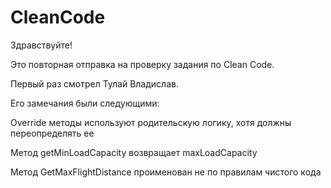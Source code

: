 # CleanCode

Здравствуйте!

Это повторная отправка на проверку задания по Clean Code.

Первый раз смотрел Тулай Владислав.

Его замечания были следующими:

Override методы используют родительскую логику, хотя должны переопределять ее

Метод getMinLoadCapacity возвращает maxLoadCapacity

Метод GetMaxFlightDistance проименован не по правилам чистого кода
